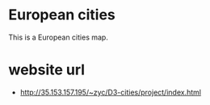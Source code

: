 # European cities
This is a European cities map.
# website url  
* http://35.153.157.195/~zyc/D3-cities/project/index.html
